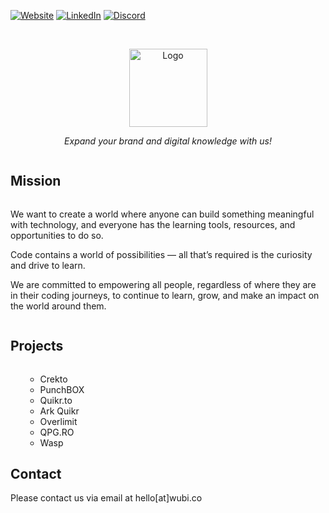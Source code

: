 [![Website][website-shield]][website-url]
[![LinkedIn][linkedin-shield]][linkedin-url]
[![Discord][discord-shield]][discord-url]


<br />
<p align="center">
  <a href="https://wubi.co/">
    <img src="https://wubi.co/images/logo1@2x.png" alt="Logo" width="125" height="125">
  </a>

  <p align="center">
    <i>Expand your brand and digital knowledge with us!</i>
  </p>
</p>

  <summary><h2 style="display: inline-block">Mission</h2></summary>

<p>We want to create a world where anyone can build something meaningful with technology, and everyone has the learning tools, resources, and opportunities to do so.</p>

<p>Code contains a world of possibilities — all that’s required is the curiosity and drive to learn.</p>

<p>We are committed to empowering all people, regardless of where they are in their coding journeys, to continue to learn, grow, and make an impact on the world around them.</p>


  <summary><h2 style="display: inline-block">Projects</h2></summary>
  <ol>
      <ul>
        <li>Crekto</li>
        <li>PunchBOX</li>
        <li>Quikr.to</li>
        <li>Ark Quikr</li>
        <li>Overlimit</li>
        <li>QPG.RO</li>
        <li>Wasp</li>
      </ul>
  </ol>

<!-- CONTACT -->
## Contact
Please contact us via email at hello[at]wubi.co <br>

[linkedin-shield]: https://img.shields.io/badge/-LinkedIn-black.svg?style=for-the-badge&logo=linkedin&colorB=555
[linkedin-url]: https://www.linkedin.com/company/76536247/
[discord-shield]: https://img.shields.io/discord/287260416416022529?label=DISCORD&style=for-the-badge
[discord-url]: https://discord.com/invite/wubi
[website-shield]: https://img.shields.io/badge/WEBSITE-grey?style=for-the-badge
[website-url]: https://wubi.co/
